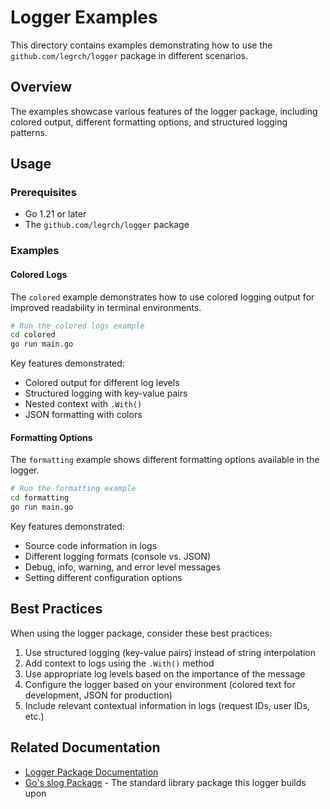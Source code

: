 # Logger Examples

This directory contains examples demonstrating how to use the `github.com/legrch/logger` package in different scenarios.

## Overview

The examples showcase various features of the logger package, including colored output, different formatting options, and structured logging patterns.

## Usage

### Prerequisites
- Go 1.21 or later
- The `github.com/legrch/logger` package

### Examples

#### Colored Logs

The `colored` example demonstrates how to use colored logging output for improved readability in terminal environments.

```bash
# Run the colored logs example
cd colored
go run main.go
```

Key features demonstrated:
- Colored output for different log levels
- Structured logging with key-value pairs
- Nested context with `.With()`
- JSON formatting with colors

#### Formatting Options

The `formatting` example shows different formatting options available in the logger.

```bash
# Run the formatting example
cd formatting
go run main.go
```

Key features demonstrated:
- Source code information in logs
- Different logging formats (console vs. JSON)
- Debug, info, warning, and error level messages
- Setting different configuration options

## Best Practices

When using the logger package, consider these best practices:

1. Use structured logging (key-value pairs) instead of string interpolation
2. Add context to logs using the `.With()` method
3. Use appropriate log levels based on the importance of the message
4. Configure the logger based on your environment (colored text for development, JSON for production)
5. Include relevant contextual information in logs (request IDs, user IDs, etc.)

## Related Documentation

- [Logger Package Documentation](https://pkg.go.dev/github.com/legrch/logger)
- [Go's slog Package](https://pkg.go.dev/log/slog) - The standard library package this logger builds upon 